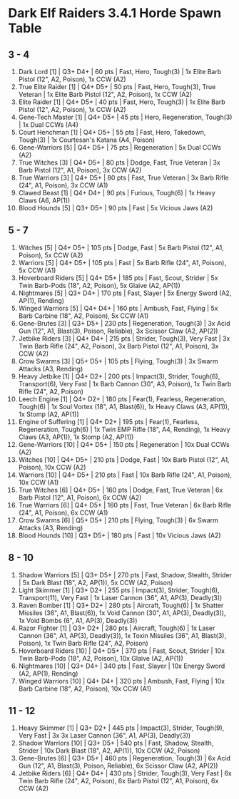 # Dark Elf Raiders 3.4.1 Horde Spawn Table

## 3 - 4

1. Dark Lord [1] | Q3+ D4+ | 60 pts | Fast, Hero, Tough(3) | 1x Elite Barb Pistol (12", A2, Poison), 1x CCW (A2)
1. True Elite Raider [1] | Q4+ D5+ | 50 pts | Fast, Hero, Tough(3), True Veteran | 1x Elite Barb Pistol (12", A2, Poison), 1x CCW (A2)
1. Elite Raider [1] | Q4+ D5+ | 40 pts | Fast, Hero, Tough(3) | 1x Elite Barb Pistol (12", A2, Poison), 1x CCW (A2)
1. Gene-Tech Master [1] | Q4+ D5+ | 45 pts | Hero, Regeneration, Tough(3) | 1x Dual CCWs (A4)
1. Court Henchman [1] | Q4+ D5+ | 55 pts | Fast, Hero, Takedown, Tough(3) | 1x Courtesan's Katana (A4, Poison)
1. Gene-Warriors [5] | Q4+ D5+ | 75 pts | Regeneration | 5x Dual CCWs (A2)
1. True Witches [3] | Q4+ D5+ | 80 pts | Dodge, Fast, True Veteran | 3x Barb Pistol (12", A1, Poison), 3x CCW (A2)
1. True Warriors [3] | Q4+ D5+ | 80 pts | Fast, True Veteran | 3x Barb Rifle (24", A1, Poison), 3x CCW (A1)
1. Clawed Beast [1] | Q4+ D4+ | 90 pts | Furious, Tough(6) | 1x Heavy Claws (A6, AP(1))
1. Blood Hounds [5] | Q3+ D5+ | 90 pts | Fast | 5x Vicious Jaws (A2)

## 5 - 7

1. Witches [5] | Q4+ D5+ | 105 pts | Dodge, Fast | 5x Barb Pistol (12", A1, Poison), 5x CCW (A2)
1. Warriors [5] | Q4+ D5+ | 105 pts | Fast | 5x Barb Rifle (24", A1, Poison), 5x CCW (A1)
1. Hoverboard Riders [5] | Q4+ D5+ | 185 pts | Fast, Scout, Strider | 5x Twin Barb-Pods (18", A2, Poison), 5x Glaive (A2, AP(1))
1. Nightmares [5] | Q3+ D4+ | 170 pts | Fast, Slayer | 5x Energy Sword (A2, AP(1), Rending)
1. Winged Warriors [5] | Q4+ D4+ | 160 pts | Ambush, Fast, Flying | 5x Barb Carbine (18", A2, Poison), 5x CCW (A1)
1. Gene-Brutes [3] | Q3+ D5+ | 230 pts | Regeneration, Tough(3) | 3x Acid Gun (12", A1, Blast(3), Poison, Reliable), 3x Scissor Claw (A2, AP(2))
1. Jetbike Riders [3] | Q4+ D4+ | 215 pts | Strider, Tough(3), Very Fast | 3x Twin Barb Rifle (24", A2, Poison), 3x Barb Pistol (12", A1, Poison), 3x CCW (A2)
1. Crow Swarms [3] | Q5+ D5+ | 105 pts | Flying, Tough(3) | 3x Swarm Attacks (A3, Rending)
1. Heavy Jetbike [1] | Q4+ D2+ | 200 pts | Impact(3), Strider, Tough(6), Transport(6), Very Fast | 1x Barb Cannon (30", A3, Poison), 1x Twin Barb Rifle (24", A2, Poison)
1. Leech Engine [1] | Q4+ D2+ | 180 pts | Fear(1), Fearless, Regeneration, Tough(6) | 1x Soul Vortex (18", A1, Blast(6)), 1x Heavy Claws (A3, AP(1)), 1x Stomp (A2, AP(1))
1. Engine of Suffering [1] | Q4+ D2+ | 195 pts | Fear(1), Fearless, Regeneration, Tough(6) | 1x Twin EMP Rifle (18", A4, Rending), 1x Heavy Claws (A3, AP(1)), 1x Stomp (A2, AP(1))
1. Gene-Warriors [10] | Q4+ D5+ | 150 pts | Regeneration | 10x Dual CCWs (A2)
1. Witches [10] | Q4+ D5+ | 210 pts | Dodge, Fast | 10x Barb Pistol (12", A1, Poison), 10x CCW (A2)
1. Warriors [10] | Q4+ D5+ | 210 pts | Fast | 10x Barb Rifle (24", A1, Poison), 10x CCW (A1)
1. True Witches [6] | Q4+ D5+ | 160 pts | Dodge, Fast, True Veteran | 6x Barb Pistol (12", A1, Poison), 6x CCW (A2)
1. True Warriors [6] | Q4+ D5+ | 160 pts | Fast, True Veteran | 6x Barb Rifle (24", A1, Poison), 6x CCW (A1)
1. Crow Swarms [6] | Q5+ D5+ | 210 pts | Flying, Tough(3) | 6x Swarm Attacks (A3, Rending)
1. Blood Hounds [10] | Q3+ D5+ | 180 pts | Fast | 10x Vicious Jaws (A2)

## 8 - 10

1. Shadow Warriors [5] | Q3+ D5+ | 270 pts | Fast, Shadow, Stealth, Strider | 5x Dark Blast (18", A2, AP(1)), 5x CCW (A2, Poison)
1. Light Skimmer [1] | Q3+ D2+ | 255 pts | Impact(3), Strider, Tough(6), Transport(11), Very Fast | 1x Laser Cannon (36", A1, AP(3), Deadly(3))
1. Raven Bomber [1] | Q3+ D2+ | 280 pts | Aircraft, Tough(6) | 1x Shatter Missiles (36", A1, Blast(6)), 1x Void Cannon (30", A1, AP(3), Deadly(3)), 1x Void Bombs (6", A1, AP(3), Deadly(3))
1. Razor Fighter [1] | Q3+ D2+ | 280 pts | Aircraft, Tough(6) | 1x Laser Cannon (36", A1, AP(3), Deadly(3)), 1x Toxin Missiles (36", A1, Blast(3), Poison), 1x Twin Barb Rifle (24", A2, Poison)
1. Hoverboard Riders [10] | Q4+ D5+ | 370 pts | Fast, Scout, Strider | 10x Twin Barb-Pods (18", A2, Poison), 10x Glaive (A2, AP(1))
1. Nightmares [10] | Q3+ D4+ | 340 pts | Fast, Slayer | 10x Energy Sword (A2, AP(1), Rending)
1. Winged Warriors [10] | Q4+ D4+ | 320 pts | Ambush, Fast, Flying | 10x Barb Carbine (18", A2, Poison), 10x CCW (A1)

## 11 - 12

1. Heavy Skimmer [1] | Q3+ D2+ | 445 pts | Impact(3), Strider, Tough(9), Very Fast | 3x 3x Laser Cannon (36", A1, AP(3), Deadly(3))
1. Shadow Warriors [10] | Q3+ D5+ | 540 pts | Fast, Shadow, Stealth, Strider | 10x Dark Blast (18", A2, AP(1)), 10x CCW (A2, Poison)
1. Gene-Brutes [6] | Q3+ D5+ | 460 pts | Regeneration, Tough(3) | 6x Acid Gun (12", A1, Blast(3), Poison, Reliable), 6x Scissor Claw (A2, AP(2))
1. Jetbike Riders [6] | Q4+ D4+ | 430 pts | Strider, Tough(3), Very Fast | 6x Twin Barb Rifle (24", A2, Poison), 6x Barb Pistol (12", A1, Poison), 6x CCW (A2)